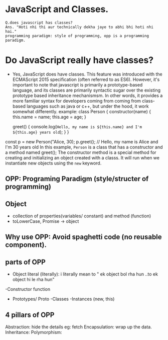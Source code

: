 # JavaScript and Classes.
    Q.does javascript has classes?
    Ans. "Hoti nhi thi aur technically dekha jaye to abhi bhi hoti nhi hai."
    programming paradigm: style of programming, opp is a programming paradigm.

# Do JavaScript really have classes?
- Yes, JavaScript does have classes. This feature was introduced with the ECMAScript 2015 specification (often referred to as ES6). However, it's important to note that javascript is primarily a prototype-based language, and its classes are primarily syntactic sugar over the existing prototype based inheritance mechanismsm. In other words, it provides a more familiar syntax for developers coming from coming from class-based languages such as java or c++, but under the hood, it work somewhat differently.
 example:
 class Person {
  constructor(name) {
    this.name = name;
    this.age = age;
  }

  greet() {
    console.log(`Hello, my name is ${this.name} and I'm ${this.age} years old`);
  }
}

const p = new Person("Alice, 30);
p.greet(); // Hello, my name is Alice and I'm 30 years old
In this example, `Person` is a class that has a constructor and a method named greet();
The constructor method is a special method for creating and initializing an object created with a classs. It will run when we instantiate new objects using the `new` keyword.

## OPP: Programing Paradigm (style/structer of programming)

## Object
- collection of properties(variables/ constant) and method (function)
- toLowerCase, Promise -> object

## Why use OPP: Avoid spaghetti code (no reusable component).


## parts of OPP
- Object literal (literally): i literally mean to 
   " ek object bol rha hun ..to ek object hi le rha hun"


-Constructor function 
- Prototypes/ Proto
-Classes
-Instances (new, this)


## 4 pillars of OPP
Abstraction:  hide the details eg: fetch
Encapsulation: wrap up the data.
Inheritance: 
Polymorphism: 
